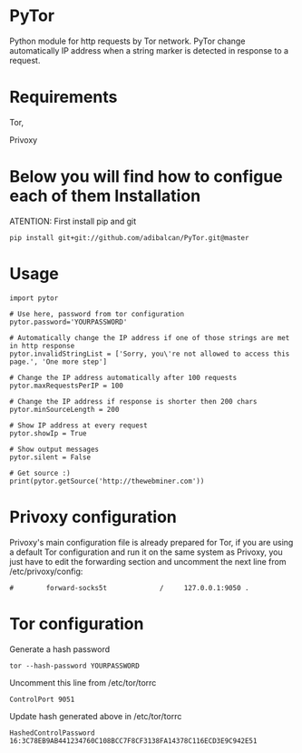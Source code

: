 PyTor
=========

Python module for http requests by Tor network. PyTor change automatically IP address when a string marker is detected in response to a request.  

Requirements
=========
Tor,

Privoxy 

Below you will find how to configue each of them
Installation
=========
ATENTION: First install pip and git

	pip install git+git://github.com/adibalcan/PyTor.git@master

Usage
=========
	import pytor

	# Use here, password from tor configuration
	pytor.password='YOURPASSWORD' 
	
	# Automatically change the IP address if one of those strings are met in http response
	pytor.invalidStringList = ['Sorry, you\'re not allowed to access this page.', 'One more step']

	# Change the IP address automatically after 100 requests
	pytor.maxRequestsPerIP = 100 

	# Change the IP address if response is shorter then 200 chars
	pytor.minSourceLength = 200 

	# Show IP address at every request 
	pytor.showIp = True

	# Show output messages 
	pytor.silent = False

	# Get source :)
	print(pytor.getSource('http://thewebminer.com'))

Privoxy configuration
=========
Privoxy's main configuration file is already prepared for Tor, if you are using a default Tor configuration and run it on the same system as Privoxy, you just have to edit the forwarding section and uncomment the next line from /etc/privoxy/config:

	#        forward-socks5t             /     127.0.0.1:9050 .

Tor configuration
=========
Generate a hash password 

	tor --hash-password YOURPASSWORD

Uncomment this line from /etc/tor/torrc 

	ControlPort 9051

Update hash generated above in /etc/tor/torrc 

	HashedControlPassword 16:3C78EB9AB441234760C108BCC7F8CF3138FA14378C116ECD3E9C942E51





